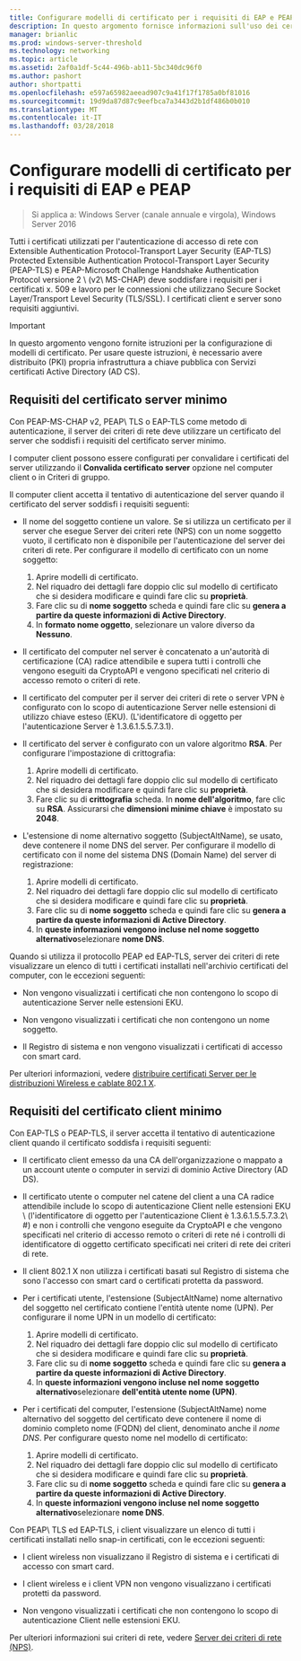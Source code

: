 ```yaml
---
title: Configurare modelli di certificato per i requisiti di EAP e PEAP
description: In questo argomento fornisce informazioni sull'uso dei certificati con Server dei criteri di rete e accesso remoto in Windows Server 2016.
manager: brianlic
ms.prod: windows-server-threshold
ms.technology: networking
ms.topic: article
ms.assetid: 2af0a1df-5c44-496b-ab11-5bc340dc96f0
ms.author: pashort
author: shortpatti
ms.openlocfilehash: e597a65982aeead907c9a41f17f1785a0bf81016
ms.sourcegitcommit: 19d9da87d87c9eefbca7a3443d2b1df486b0b010
ms.translationtype: MT
ms.contentlocale: it-IT
ms.lasthandoff: 03/28/2018
---
```

# <a name="configure-certificate-templates-for-peap-and-eap-requirements"></a>Configurare modelli di certificato per i requisiti di EAP e PEAP

>Si applica a: Windows Server (canale annuale e virgola), Windows Server 2016

Tutti i certificati utilizzati per l'autenticazione di accesso di rete con Extensible Authentication Protocol\-Transport Layer Security \(EAP\-TLS\) Protected Extensible Authentication Protocol\-Transport Layer Security \(PEAP\-TLS\) e PEAP\-Microsoft Challenge Handshake Authentication Protocol versione 2 \ (v2\ MS\-CHAP) deve soddisfare i requisiti per i certificati x. 509 e lavoro per le connessioni che utilizzano Secure Socket Layer/Transport Level Security (TLS/SSL). I certificati client e server sono requisiti aggiuntivi.

>[!IMPORTANT]
>In questo argomento vengono fornite istruzioni per la configurazione di modelli di certificato. Per usare queste istruzioni, è necessario avere distribuito \(PKI\) propria infrastruttura a chiave pubblica con Servizi certificati Active Directory \(AD CS\).

## <a name="minimum-server-certificate-requirements"></a>Requisiti del certificato server minimo

Con PEAP\-MS\-CHAP v2, PEAP\ TLS o EAP\-TLS come metodo di autenticazione, il server dei criteri di rete deve utilizzare un certificato del server che soddisfi i requisiti del certificato server minimo. 

I computer client possono essere configurati per convalidare i certificati del server utilizzando il **Convalida certificato server** opzione nel computer client o in Criteri di gruppo. 

Il computer client accetta il tentativo di autenticazione del server quando il certificato del server soddisfi i requisiti seguenti:

- Il nome del soggetto contiene un valore. Se si utilizza un certificato per il server che esegue Server dei criteri rete (NPS) con un nome soggetto vuoto, il certificato non è disponibile per l'autenticazione del server dei criteri di rete. Per configurare il modello di certificato con un nome soggetto:

    1. Aprire modelli di certificato.
    2. Nel riquadro dei dettagli fare doppio clic sul modello di certificato che si desidera modificare e quindi fare clic su **proprietà**.
    3. Fare clic su di **nome soggetto** scheda e quindi fare clic su **genera a partire da queste informazioni di Active Directory**.
    4. In **formato nome oggetto**, selezionare un valore diverso da **Nessuno**.

- Il certificato del computer nel server è concatenato a un'autorità di certificazione (CA) radice attendibile e supera tutti i controlli che vengono eseguiti da CryptoAPI e vengono specificati nel criterio di accesso remoto o criteri di rete.

- Il certificato del computer per il server dei criteri di rete o server VPN è configurato con lo scopo di autenticazione Server nelle estensioni di utilizzo chiave esteso (EKU). (L'identificatore di oggetto per l'autenticazione Server è 1.3.6.1.5.5.7.3.1).

- Il certificato del server è configurato con un valore algoritmo **RSA**. Per configurare l'impostazione di crittografia:

    1. Aprire modelli di certificato.
    2. Nel riquadro dei dettagli fare doppio clic sul modello di certificato che si desidera modificare e quindi fare clic su **proprietà**.
    3. Fare clic su di **crittografia** scheda. In **nome dell'algoritmo**, fare clic su **RSA**. Assicurarsi che **dimensioni minime chiave** è impostato su **2048**.

- L'estensione di nome alternativo soggetto (SubjectAltName), se usato, deve contenere il nome DNS del server. Per configurare il modello di certificato con il nome del sistema DNS (Domain Name) del server di registrazione: 

    1. Aprire modelli di certificato.
    2. Nel riquadro dei dettagli fare doppio clic sul modello di certificato che si desidera modificare e quindi fare clic su **proprietà**.
    3. Fare clic su di **nome soggetto** scheda e quindi fare clic su **genera a partire da queste informazioni di Active Directory**.
    4. In **queste informazioni vengono incluse nel nome soggetto alternativo**selezionare **nome DNS**.

Quando si utilizza il protocollo PEAP ed EAP-TLS, server dei criteri di rete visualizzare un elenco di tutti i certificati installati nell'archivio certificati del computer, con le eccezioni seguenti:

- Non vengono visualizzati i certificati che non contengono lo scopo di autenticazione Server nelle estensioni EKU.

- Non vengono visualizzati i certificati che non contengono un nome soggetto.

- Il Registro di sistema e non vengono visualizzati i certificati di accesso con smart card.

Per ulteriori informazioni, vedere [distribuire certificati Server per le distribuzioni Wireless e cablate 802.1 X](https://technet.microsoft.com/windows-server-docs/networking/core-network-guide/cncg/server-certs/deploy-server-certificates-for-802.1x-wired-and-wireless-deployments).

## <a name="minimum-client-certificate-requirements"></a>Requisiti del certificato client minimo

Con EAP-TLS o PEAP-TLS, il server accetta il tentativo di autenticazione client quando il certificato soddisfa i requisiti seguenti:

- Il certificato client emesso da una CA dell'organizzazione o mappato a un account utente o computer in servizi di dominio Active Directory \(AD DS\).

- Il certificato utente o computer nel catene del client a una CA radice attendibile include lo scopo di autenticazione Client nelle estensioni EKU \ (l'identificatore di oggetto per l'autenticazione Client è 1.3.6.1.5.5.7.3.2\ #) e non i controlli che vengono eseguite da CryptoAPI e che vengono specificati nel criterio di accesso remoto o criteri di rete né i controlli di identificatore di oggetto certificato specificati nei criteri di rete dei criteri di rete.

- Il client 802.1 X non utilizza i certificati basati sul Registro di sistema che sono l'accesso con smart card o certificati protetta da password.

- Per i certificati utente, l'estensione \(SubjectAltName\) nome alternativo del soggetto nel certificato contiene l'entità utente nome \(UPN\). Per configurare il nome UPN in un modello di certificato:

    1. Aprire modelli di certificato.
    2. Nel riquadro dei dettagli fare doppio clic sul modello di certificato che si desidera modificare e quindi fare clic su **proprietà**.
    3. Fare clic su di **nome soggetto** scheda e quindi fare clic su **genera a partire da queste informazioni di Active Directory**.
    4. In **queste informazioni vengono incluse nel nome soggetto alternativo**selezionare **dell'entità utente nome \(UPN\)**.

- Per i certificati del computer, l'estensione \(SubjectAltName\) nome alternativo del soggetto del certificato deve contenere il nome di dominio completo nome \(FQDN\) del client, denominato anche il *nome DNS*. Per configurare questo nome nel modello di certificato:

    1. Aprire modelli di certificato.
    2. Nel riquadro dei dettagli fare doppio clic sul modello di certificato che si desidera modificare e quindi fare clic su **proprietà**.
    3. Fare clic su di **nome soggetto** scheda e quindi fare clic su **genera a partire da queste informazioni di Active Directory**.
    4. In **queste informazioni vengono incluse nel nome soggetto alternativo**selezionare **nome DNS**.

Con PEAP\ TLS ed EAP\-TLS, i client visualizzare un elenco di tutti i certificati installati nello snap-in certificati, con le eccezioni seguenti:

- I client wireless non visualizzano il Registro di sistema e i certificati di accesso con smart card. 

- I client wireless e i client VPN non vengono visualizzano i certificati protetti da password. 

- Non vengono visualizzati i certificati che non contengono lo scopo di autenticazione Client nelle estensioni EKU.


Per ulteriori informazioni sui criteri di rete, vedere [Server dei criteri di rete (NPS)](nps-top.md).
